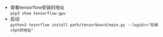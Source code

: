 * 查看tensorflow安装的地址  
`pip3 show tensorflow-gpu`  
* 启动  
`python3 tesorflow install path/tensorboard/main.py --logidr="存储ckpt的地址"`  

